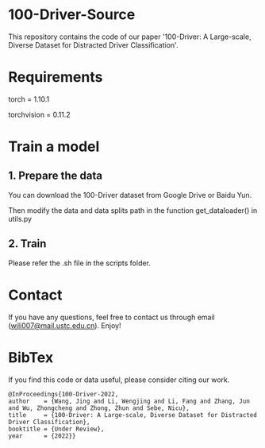 # 100-Driver-Source

This repository contains the code of our paper '100-Driver: A Large-scale, Diverse Dataset for Distracted Driver Classification'.

# Requirements

torch = 1.10.1

torchvision = 0.11.2

# Train a model
## 1. Prepare the data
You can download the 100-Driver dataset from Google Drive or Baidu Yun.

Then modify the data and data splits path in the function get_dataloader() in utils.py

## 2. Train

Please refer the .sh file in the scripts folder.


# Contact 

If you have any questions, feel free to contact us through email (<wjli007@mail.ustc.edu.cn>). Enjoy!

# BibTex
If you find this code or data useful, please consider citing our work.
    
    @InProceedings{100-Driver-2022,
    author    = {Wang, Jing and Li, Wengjing and Li, Fang and Zhang, Jun and Wu, Zhongcheng and Zhong, Zhun and Sebe, Nicu},
    title     = {100-Driver: A Large-scale, Diverse Dataset for Distracted Driver Classification},
    booktitle = {Under Review},
    year      = {2022}}
